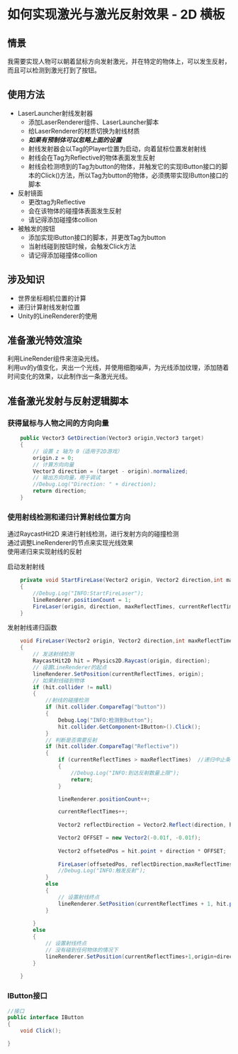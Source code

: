 # 如何实现激光与激光反射效果 - 2D 横板
## 情景
我需要实现人物可以朝着鼠标方向发射激光，并在特定的物体上，可以发生反射，而且可以检测到激光打到了按钮。

## 使用方法
 - LaserLauncher射线发射器
    - 添加LaserRenderer组件、LaserLauncher脚本
    - 给LaserRenderer的材质切换为射线材质
    - ***如果有预制体可以忽略上面的设置***
    - 射线发射器会以Tag的Player位置为启动，向着鼠标位置发射射线
    - 射线会在Tag为Reflective的物体表面发生反射
    - 射线会检测喷到的Tag为button的物体，并触发它的实现IButton接口的脚本的Click()方法，所以Tag为button的物体，必须携带实现IButton接口的脚本
 - 反射镜面
    - 更改tag为Reflective
    - 会在该物体的碰撞体表面发生反射
    - 请记得添加碰撞体collion
 - 被触发的按钮
    - 添加实现IButton接口的脚本，并更改Tag为button
    - 当射线碰到按钮时候，会触发Click方法
    - 请记得添加碰撞体collion

## 涉及知识
- 世界坐标相机位置的计算
- 递归计算射线发射位置
- Unity的LineRenderer的使用

## 准备激光特效渲染
利用LineRender组件来渲染光线。  
利用uv的y值变化，夹出一个光线，并使用细胞噪声，为光线添加纹理，添加随着时间变化的效果，以此制作出一条激光光线。  

## 准备激光发射与反射逻辑脚本

### 获得鼠标与人物之间的方向向量
```csharp
    public Vector3 GetDirection(Vector3 origin,Vector3 target)
    {
        // 设置 z 轴为 0（适用于2D游戏）
        origin.z = 0;
        // 计算方向向量
        Vector3 direction = (target - origin).normalized;
        // 输出方向向量，用于调试
        //Debug.Log("Direction: " + direction);
        return direction;
    }
```


### 使用射线检测和递归计算射线位置方向
通过RaycastHit2D 来进行射线检测，进行发射方向的碰撞检测  
通过调整LineRenderer的节点来实现光线效果  
使用递归来实现射线的反射

启动发射射线
```csharp
    private void StartFireLase(Vector2 origin, Vector2 direction,int maxReflectTimes,int currentReflectTimes)
    {
        //Debug.Log("INFO:StartFireLaser");
        lineRenderer.positionCount = 1;
        FireLaser(origin, direction, maxReflectTimes, currentReflectTimes);
    }
```
发射射线递归函数
```csharp
    void FireLaser(Vector2 origin, Vector2 direction,int maxReflectTimes,int currentReflectTimes)
    {           
        // 发送射线检测
        RaycastHit2D hit = Physics2D.Raycast(origin, direction);
        // 设置LineRenderer的起点       
        lineRenderer.SetPosition(currentReflectTimes, origin);
        // 如果射线碰到物体
        if (hit.collider != null)
        {
            //射线的碰撞检测
            if (hit.collider.CompareTag("button"))
            {
                Debug.Log("INFO:检测到button");
                hit.collider.GetComponent<IButton>().Click();
            }
            // 判断是否需要反射
            if (hit.collider.CompareTag("Reflective"))
            {
                if (currentReflectTimes > maxReflectTimes)  //递归中止条件
                {
                    //Debug.Log("INFO:到达反射数量上限");
                    return;
                }

                lineRenderer.positionCount++;

                currentReflectTimes++;
                
                Vector2 reflectDirection = Vector2.Reflect(direction, hit.normal); //计算反射方向

                Vector2 OFFSET = new Vector2(-0.01f, -0.01f);
                
                Vector2 offsetedPos = hit.point + direction * OFFSET;   //需要将碰撞点朝着射线来的方向进行一点偏移，不然会在原点发射碰撞
                
                FireLaser(offsetedPos, reflectDirection,maxReflectTimes,currentReflectTimes);
                //Debug.Log("INFO:触发反射");
            }
            else
            {
                // 设置射线终点
                lineRenderer.SetPosition(currentReflectTimes + 1, hit.point);
            }
           
        }
        else
        {
            // 设置射线终点
            // 没有碰到任何物体的情况下
            lineRenderer.SetPosition(currentReflectTimes+1,origin+direction*maxDistance);
        }
        
    }
```

### IButton接口
```csharp
//接口
public interface IButton
{
    void Click();

}
```
